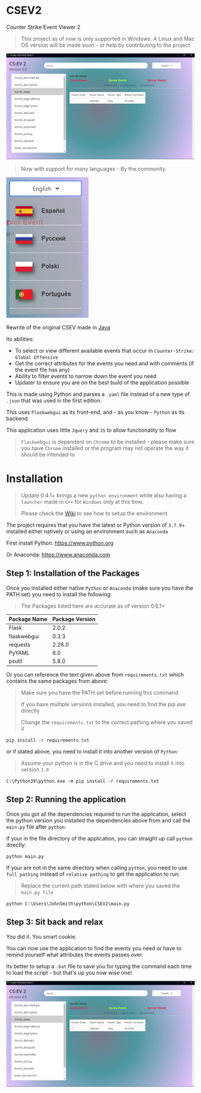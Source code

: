 
# CSEV2
Counter Strike Event Viewer 2

> This project as of now is only supported in Windows.
> A Linux and Mac OS version will be made soon - or help by contributing to the project

![Screenshot of the application from 0.6.1](https://github.com/TheE7Player/CSEV2/blob/main/screenshot_0.6.png?raw=true)

> Now with support for many languages - By the community

![Screenshot of the languages available with the application from 0.2](https://raw.githubusercontent.com/TheE7Player/CSEV2/main/supportedLanguages.png)

Rewrite of the original CSEV made in [Java](https://github.com/TheE7Player/CSGO-Event-Viewer)

Its abilities:
- To select or view different available events that occur in `Counter-Strike: Global Offensive`
- Get the correct attributes for the events you need and with comments (if the event file has any)
- Ability to filter events to narrow down the event you need
- Updater to ensure you are on the best build of the application possible

This is made using Python and parses a `.yaml` file instead of a new type of `.json` that was used in the first edition.

This uses `Flaskwebgui` as its front-end, and - as you know - `Python` as its backend.

This application uses little `Jquery` and `JS` to allow functionality to flow

> `Flaskwebgui` is dependent on `Chrome` to be installed - please make sure you have `Chrome` installed or the program may not operate the way it should be intended to

# Installation

> Update 0.4.1+ brings a new `python environment` while also having a `launcher` made in `C++` for `Windows` only at this time.
>
> Please check the [Wiki](https://github.com/TheE7Player/CSEV2/wiki) to see how to setup the environment

The project requires that you have the latest or Python version of `3.7.9`+ installed either natively or using an environment such as `Anaconda`

First install Python:
https://www.python.org

Or Anaconda:
https://www.anaconda.com 

## Step 1: Installation of the Packages
Once you installed either native `Python` or `Anaconda` (make sure you have the PATH set) you need to install the following:

> The Packages listed here are accurate as of version 0.6.1+

|Package Name|Package Version  |
|--|--|
| Flask | 2.0.2 |
| flaskwebgui| 0.3.3 |
| requests| 2.26.0 |
| PyYAML| 6.0 |
| psutil| 5.8.0 |

Or you can reference the text given above from `requirements.txt` which contains the same packages from above:

> Make sure you have the PATH set before running this command
>
> If you have multiple versions installed, you need to find the pip.exe directly
>
> Change the `requirements.txt` to the correct pathing where you saved it

```
pip install -r requirements.txt
```
or if stated above, you need to install it into another version of `Python`:
> Assume your python is in the C drive and you need to install it into version `3.9`

```
C:\Python39\python.exe -m pip install -r requirements.txt
```
## Step 2: Running the application
Once you got all the dependencies required to run the application, select the python version you installed the dependencies above from and call the `main.py` file after `python`:

If your in the file directory of the application, you can straight up call `python` directly:
```
python main.py
```

If your are not in the same directory when calling `python`, you need to use `full pathing` instead of `relative pathing` to get the application to run:
> Replace the current path stated below with where you saved the `main.py file`

```
python C:\Users\JohnSmith\python\CSEV2\main.py
```

## Step 3: Sit back and relax
You did it. You smart cookie.

You can now use the application to find the events you need or have to remind yourself what attributes the events passes over.

Its better to setup a `.bat` file to save you for typing the command each time to load the script - but that's up you now wise one!

![Screenshot of the application from 0.6.1](https://github.com/TheE7Player/CSEV2/blob/main/screenshot_0.6.png?raw=true)

